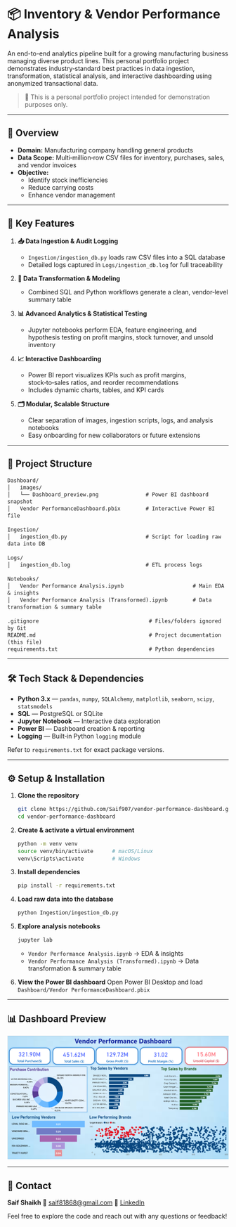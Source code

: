 # 📦 Inventory & Vendor Performance Analysis

An end-to-end analytics pipeline built for a growing manufacturing business managing diverse product lines. This personal portfolio project demonstrates industry‑standard best practices in data ingestion, transformation, statistical analysis, and interactive dashboarding using anonymized transactional data.

> 📌 This is a personal portfolio project intended for demonstration purposes only.

---

## 📖 Overview

* **Domain:** Manufacturing company handling general products  
* **Data Scope:** Multi‑million‑row CSV files for inventory, purchases, sales, and vendor invoices  
* **Objective:**
  * Identify stock inefficiencies  
  * Reduce carrying costs  
  * Enhance vendor management  

---

## 🚀 Key Features

1. **📥 Data Ingestion & Audit Logging**
   * `Ingestion/ingestion_db.py` loads raw CSV files into a SQL database  
   * Detailed logs captured in `Logs/ingestion_db.log` for full traceability  

2. **🔄 Data Transformation & Modeling**
   * Combined SQL and Python workflows generate a clean, vendor‑level summary table  

3. **📊 Advanced Analytics & Statistical Testing**
   * Jupyter notebooks perform EDA, feature engineering, and hypothesis testing on profit margins, stock turnover, and unsold inventory  

4. **📈 Interactive Dashboarding**
   * Power BI report visualizes KPIs such as profit margins, stock‑to‑sales ratios, and reorder recommendations  
   * Includes dynamic charts, tables, and KPI cards  

5. **🗂️ Modular, Scalable Structure**
   * Clear separation of images, ingestion scripts, logs, and analysis notebooks  
   * Easy onboarding for new collaborators or future extensions  

---

## 📁 Project Structure

```plaintext
Dashboard/
│   images/
│   └── Dashboard_preview.png               # Power BI dashboard snapshot  
│   Vendor PerformanceDashboard.pbix        # Interactive Power BI file  

Ingestion/
│   ingestion_db.py                         # Script for loading raw data into DB  

Logs/
│   ingestion_db.log                        # ETL process logs  

Notebooks/
│   Vendor Performance Analysis.ipynb                      # Main EDA & insights  
│   Vendor Performance Analysis (Transformed).ipynb        # Data transformation & summary table  

.gitignore                                   # Files/folders ignored by Git  
README.md                                    # Project documentation (this file)  
requirements.txt                             # Python dependencies  
````

---

## 🛠️ Tech Stack & Dependencies

* **Python 3.x** — `pandas`, `numpy`, `SQLAlchemy`, `matplotlib`, `seaborn`, `scipy`, `statsmodels`
* **SQL** — PostgreSQL or SQLite
* **Jupyter Notebook** — Interactive data exploration
* **Power BI** — Dashboard creation & reporting
* **Logging** — Built‑in Python `logging` module

Refer to `requirements.txt` for exact package versions.

---

## ⚙️ Setup & Installation

1. **Clone the repository**

   ```bash
   git clone https://github.com/Saif907/vendor-performance-dashboard.git
   cd vendor-performance-dashboard
   ```

2. **Create & activate a virtual environment**

   ```bash
   python -m venv venv
   source venv/bin/activate      # macOS/Linux  
   venv\Scripts\activate         # Windows  
   ```

3. **Install dependencies**

   ```bash
   pip install -r requirements.txt
   ```

4. **Load raw data into the database**

   ```bash
   python Ingestion/ingestion_db.py
   ```

5. **Explore analysis notebooks**

   ```bash
   jupyter lab
   ```

   * `Vendor Performance Analysis.ipynb` → EDA & insights
   * `Vendor Performance Analysis (Transformed).ipynb` → Data transformation & summary table

6. **View the Power BI dashboard**
   Open Power BI Desktop and load `Dashboard/Vendor PerformanceDashboard.pbix`

---

## 📊 Dashboard Preview

![Dashboard Preview](Dashboard/images/Dashboard_preview.png)

---

## 🙋 Contact

**Saif Shaikh**
📧 [saif81868@gmail.com](mailto:saif81xx68@gmail.com)
🔗 [LinkedIn](https://www.linkedin.com/in/saif-shaikh-527346251)

Feel free to explore the code and reach out with any questions or feedback!

